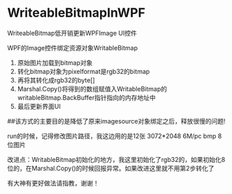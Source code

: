 # WriteableBitmapInWPF
WriteableBitmap低开销更新WPFImage UI控件

WPF的Image控件绑定资源对象WritableBitmap

1. 原始图片加载到bitmap对象
2. 转化bitmap对象为pixelformat是rgb32的bitmap
3. 再将其转化成rgb32的byte[]
4. Marshal.Copy()将得到的数组赋值入WritableBitmap的writableBitmap.BackBuffer指针指向的内存地址中
5. 最后更新界面UI

##该方式的主要目的是降低了原来imagesource对象绑定之后，释放很慢的问题!

run的时候，记得修改图片路径，我这边用的是12张 3072*2048 6M/pc bmp 8位图片

改进点：WritableBitmap初始化的地方，我这里初始化了rgb32的，如果初始化8位的，在Marshal.Copy()的时候回报异常。如果改进这里就不用第2步转化了

有大神有更好做法请指教，谢谢！


